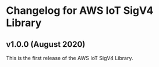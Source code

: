 # Changelog for AWS IoT SigV4 Library

## v1.0.0 (August 2020)

This is the first release of the AWS IoT SigV4 Library.
